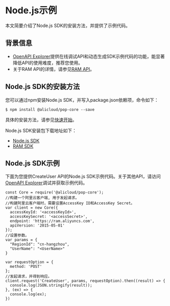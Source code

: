 # Node.js示例

本文简要介绍了Node.js SDK的安装方法，并提供了示例代码。

## 背景信息

-   [OpenAPI Explorer](https://api.aliyun.com/)提供在线调试API和动态生成SDK示例代码的功能，能显著降低API的使用难度，推荐您使用。
-   关于RAM API的详情，请参见[RAM API](/intl.zh-CN/API参考（RAM）/API概览.md)。

## Node.js SDK的安装方法

您可以通过npm安装Node.js SDK，并写入package.json依赖项，命令如下：

`$ npm install @alicloud/pop-core --save`

具体的安装方法，请参见[快速开始]()。

Node.js SDK安装包下载地址如下：

-   [Node.js SDK](https://www.npmjs.com/package/@alicloud/pop-core)
-   [RAM SDK](https://www.npmjs.com/package/@alicloud/ram-2015-05-01)

## Node.js SDK示例

下面为您提供CreateUser API的Node.js SDK示例代码。关于其他API，请访问[OpenAPI Explorer](https://api.aliyun.com/)调试并获取示例代码。

```
const Core = require('@alicloud/pop-core');
//构建一个阿里云客户端, 用于发起请求。
//构建阿里云客户端时，需要设置AccessKey ID和AccessKey Secret。
var client = new Core({
  accessKeyId: '<accessKeyId>',
  accessKeySecret: '<accessSecret>',
  endpoint: 'https://ram.aliyuncs.com',
  apiVersion: '2015-05-01'
});
//设置参数。
var params = {
  "RegionId": "cn-hangzhou",
  "UserName": "<UserName>"
}

var requestOption = {
  method: 'POST'
};
//发起请求，并得到响应。
client.request('CreateUser', params, requestOption).then((result) => {
  console.log(JSON.stringify(result));
}, (ex) => {
  console.log(ex);
})
```

